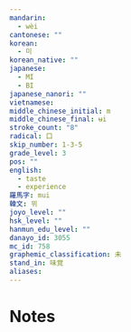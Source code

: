 ```yaml
---
mandarin:
  - wèi
cantonese: ""
korean:
  - 미
korean_native: ""
japanese:
  - MI
  - BI
japanese_nanori: ""
vietnamese:
middle_chinese_initial: m
middle_chinese_final: ʉi
stroke_count: "8"
radical: 口
skip_number: 1-3-5
grade_level: 3
pos: ""
english:
  - taste
  - experience
羅馬字: mui
韓文: 뮈
joyo_level: ""
hsk_level: ""
hanmun_edu_level: ""
danayo_id: 3055
mc_id: 758
graphemic_classification: 未
stand_in: 味覚
aliases:
---
```


# Notes
